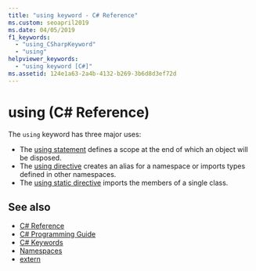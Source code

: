 ```yaml
---
title: "using keyword - C# Reference"
ms.custom: seoapril2019
ms.date: 04/05/2019
f1_keywords: 
  - "using_CSharpKeyword"
  - "using"
helpviewer_keywords: 
  - "using keyword [C#]"
ms.assetid: 124e1a63-2a4b-4132-b269-3b6d8d3ef72d
---
```

# using (C# Reference)

The `using` keyword has three major uses:

- The [using statement](using-statement.md) defines a scope at the end of which an object will be disposed.
- The [using directive](using-directive.md) creates an alias for a namespace or imports types defined in other namespaces.
- The [using static directive](using-static.md) imports the members of a single class.

## See also

- [C# Reference](../index.md)
- [C# Programming Guide](../../programming-guide/index.md)
- [C# Keywords](index.md)
- [Namespaces](../../programming-guide/namespaces/index.md)
- [extern](extern.md)

